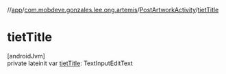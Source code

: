//[app](../../../index.md)/[com.mobdeve.gonzales.lee.ong.artemis](../index.md)/[PostArtworkActivity](index.md)/[tietTitle](tiet-title.md)

# tietTitle

[androidJvm]\
private lateinit var [tietTitle](tiet-title.md): TextInputEditText
